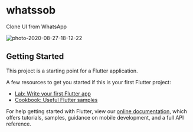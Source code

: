 # whatssob

Clone UI from WhatsApp 

<p><img src="https://i.ibb.co/F6crM90/photo-2020-08-27-18-12-22.jpg" alt="photo-2020-08-27-18-12-22"width:"20"></p>







## Getting Started

This project is a starting point for a Flutter application.

A few resources to get you started if this is your first Flutter project:

- [Lab: Write your first Flutter app](https://flutter.dev/docs/get-started/codelab)
- [Cookbook: Useful Flutter samples](https://flutter.dev/docs/cookbook)

For help getting started with Flutter, view our
[online documentation](https://flutter.dev/docs), which offers tutorials,
samples, guidance on mobile development, and a full API reference.
